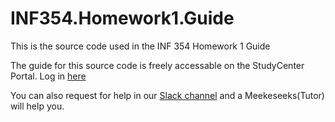 # INF354.Homework1.Guide
This is the source code used in the INF 354 Homework 1 Guide

The guide for this source code is freely accessable on the StudyCenter Portal. Log in [here](https://portal.studycenter.co.za/)

You can also request for help in our [Slack channel](https://join.slack.com/t/studycenterhelpcenter/shared_invite/enQtOTYyNTg3NDg3NDE1LTZlN2FjYTc0YTRjNjg3NjA5YTcxMjIzMjAwOWY0M2RlNmUxYTdhY2Y4ZTNkZTA1MjhiNzMxYTU2NjU1ZDIzOTg) and a Meekeseeks(Tutor) will help you.
